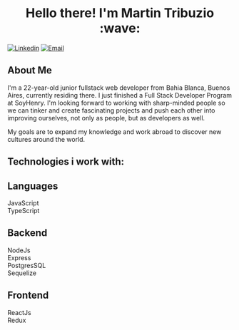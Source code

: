 <h1 align="center">Hello there! I'm Martin Tribuzio :wave:</h1>

[![Linkedin](https://img.shields.io/badge/-LinkedIn-blue?style=flat&logo=Linkedin&logoColor=white&link=https://www.linkedin.com/in/martintribuziodev/)](https://www.linkedin.com/in/martintribuziodev)
[![Email](https://img.shields.io/badge/-Email-c14438?style=flat&logo=Gmail&logoColor=white&link=mailto:martintribuzio18@gmail.com)](mailto:martintribuzio18@gmail.com)

## About Me 

I'm a 22-year-old junior fullstack web developer from Bahia Blanca, Buenos Aires, currently residing there. I just finished a Full Stack Developer Program at SoyHenry. I'm looking forward to working with sharp-minded people so we can tinker and create fascinating projects and push each other into improving ourselves, not only as people, but as developers as well. 

My goals are to expand my knowledge and work abroad to discover new cultures around the world.

## Technologies i work with:

## Languages
JavaScript</br>
TypeScript

## Backend
NodeJs</br>
Express</br>
PostgresSQL</br>
Sequelize

## Frontend
ReactJs</br>
Redux


<!--
**Martintribuzio/Martintribuzio** is a ✨ _special_ ✨ repository because its `README.md` (this file) appears on your GitHub profile.
Here are some ideas to get you started:
- 🔭 I’m currently working on ...
- 🌱 I’m currently learning ...
- 👯 I’m looking to collaborate on ...
- 🤔 I’m looking for help with ...
- 💬 Ask me about ...
- 📫 How to reach me: ...
- 😄 Pronouns: ...
- ⚡ Fun fact: ...
-->
